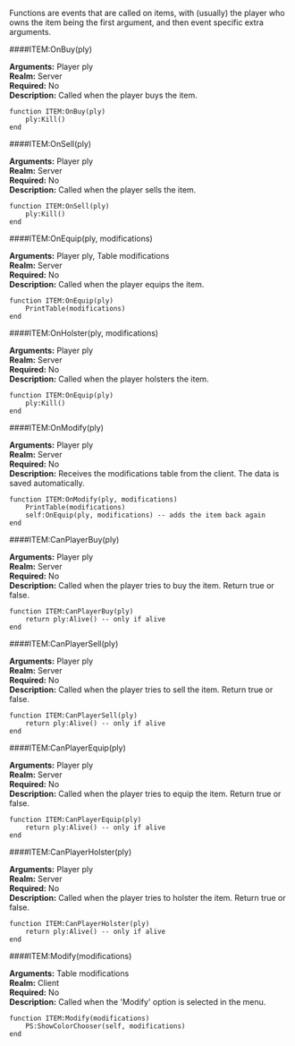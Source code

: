 <p class="lead">Functions are events that are called on items, with (usually) the player who owns the item being the first argument, and then event specific extra arguments.</p>

####<a name="functions-onbuy"></a>ITEM:OnBuy(ply)

**Arguments:** <span class="type">Player</span> ply  
**Realm:** <span class="server">Server</span>  
**Required:** No  
**Description:** Called when the player buys the item.

    function ITEM:OnBuy(ply)
        ply:Kill()
    end

####<a name="functions-onsell"></a>ITEM:OnSell(ply)

**Arguments:** <span class="type">Player</span> ply  
**Realm:** <span class="server">Server</span>  
**Required:** No  
**Description:** Called when the player sells the item.

    function ITEM:OnSell(ply)
        ply:Kill()
    end

####<a name="functions-onequip"></a>ITEM:OnEquip(ply, modifications)

**Arguments:** <span class="type">Player</span> ply, <span class="type">Table</span> modifications  
**Realm:** <span class="server">Server</span>  
**Required:** No  
**Description:** Called when the player equips the item.

    function ITEM:OnEquip(ply)
        PrintTable(modifications)
    end

####<a name="functions-onholster"></a>ITEM:OnHolster(ply, modifications)

**Arguments:** <span class="type">Player</span> ply  
**Realm:** <span class="server">Server</span>  
**Required:** No  
**Description:** Called when the player holsters the item.

    function ITEM:OnEquip(ply)
        ply:Kill()
    end

####<a name="functions-onmodify"></a>ITEM:OnModify(ply)

**Arguments:** <span class="type">Player</span> ply  
**Realm:** <span class="server">Server</span>  
**Required:** No  
**Description:** Receives the modifications table from the client. The data is saved automatically.

    function ITEM:OnModify(ply, modifications)
    	PrintTable(modifications)
    	self:OnEquip(ply, modifications) -- adds the item back again
    end

####<a name="functions-canplayerbuy"></a>ITEM:CanPlayerBuy(ply)

**Arguments:** <span class="type">Player</span> ply  
**Realm:** <span class="server">Server</span>  
**Required:** No  
**Description:** Called when the player tries to buy the item. Return true or false.

    function ITEM:CanPlayerBuy(ply)
        return ply:Alive() -- only if alive
    end

####<a name="functions-canplayersell"></a>ITEM:CanPlayerSell(ply)

**Arguments:** <span class="type">Player</span> ply  
**Realm:** <span class="server">Server</span>  
**Required:** No  
**Description:** Called when the player tries to sell the item. Return true or false.

    function ITEM:CanPlayerSell(ply)
        return ply:Alive() -- only if alive
    end

####<a name="functions-canplayerequip"></a>ITEM:CanPlayerEquip(ply)

**Arguments:** <span class="type">Player</span> ply  
**Realm:** <span class="server">Server</span>  
**Required:** No  
**Description:** Called when the player tries to equip the item. Return true or false.

    function ITEM:CanPlayerEquip(ply)
        return ply:Alive() -- only if alive
    end

####<a name="functions-canplayerholster"></a>ITEM:CanPlayerHolster(ply)

**Arguments:** <span class="type">Player</span> ply  
**Realm:** <span class="server">Server</span>  
**Required:** No  
**Description:** Called when the player tries to holster the item. Return true or false.

    function ITEM:CanPlayerHolster(ply)
        return ply:Alive() -- only if alive
    end

####<a name="functions-modify"></a>ITEM:Modify(modifications)

**Arguments:** <span class="type">Table</span> modifications  
**Realm:** <span class="client">Client</span>  
**Required:** No  
**Description:** Called when the 'Modify' option is selected in the menu.

    function ITEM:Modify(modifications)
        PS:ShowColorChooser(self, modifications)
    end
